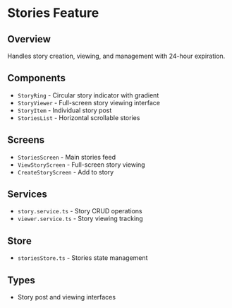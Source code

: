 # Stories Feature

## Overview
Handles story creation, viewing, and management with 24-hour expiration.

## Components
- `StoryRing` - Circular story indicator with gradient
- `StoryViewer` - Full-screen story viewing interface
- `StoryItem` - Individual story post
- `StoriesList` - Horizontal scrollable stories

## Screens
- `StoriesScreen` - Main stories feed
- `ViewStoryScreen` - Full-screen story viewing
- `CreateStoryScreen` - Add to story

## Services
- `story.service.ts` - Story CRUD operations
- `viewer.service.ts` - Story viewing tracking

## Store
- `storiesStore.ts` - Stories state management

## Types
- Story post and viewing interfaces 